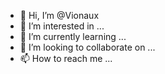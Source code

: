 - 👋 Hi, I’m @Vionaux
- 👀 I’m interested in ...
- 🌱 I’m currently learning ...
- 💞️ I’m looking to collaborate on ...
- 📫 How to reach me ...

<!---
Vionaux/Vionaux is a ✨ special ✨ repository because its `README.md` (this file) appears on your GitHub profile.
You can click the Preview link to take a look at your changes.
--->
